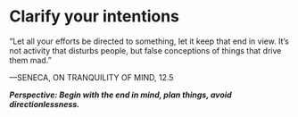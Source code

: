 # Clarify your intentions


“Let all your efforts be directed to something, let it keep that end in view. 
It’s not activity that disturbs people, but false conceptions of things that drive them mad.”

—SENECA, ON TRANQUILITY OF MIND, 12.5

***Perspective: Begin with the end in mind, plan things, avoid directionlessness.***
